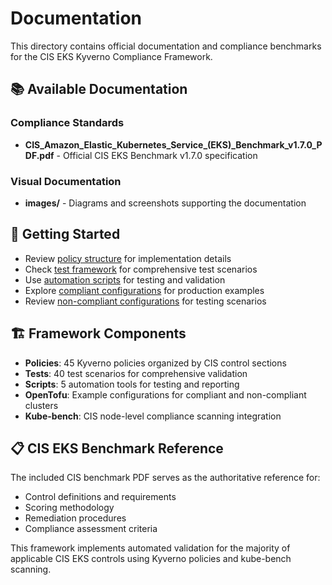 # Documentation

This directory contains official documentation and compliance benchmarks for the CIS EKS Kyverno Compliance Framework.

## 📚 Available Documentation

### Compliance Standards
- **CIS_Amazon_Elastic_Kubernetes_Service_(EKS)_Benchmark_v1.7.0_PDF.pdf** - Official CIS EKS Benchmark v1.7.0 specification

### Visual Documentation
- **images/** - Diagrams and screenshots supporting the documentation

## 🚀 Getting Started

- Review [policy structure](../policies/README.md) for implementation details
- Check [test framework](../tests/README.md) for comprehensive test scenarios
- Use [automation scripts](../scripts/README.md) for testing and validation
- Explore [compliant configurations](../opentofu/compliant/) for production examples
- Review [non-compliant configurations](../opentofu/noncompliant/) for testing scenarios

## 🏗️ Framework Components

- **Policies**: 45 Kyverno policies organized by CIS control sections
- **Tests**: 40 test scenarios for comprehensive validation
- **Scripts**: 5 automation tools for testing and reporting
- **OpenTofu**: Example configurations for compliant and non-compliant clusters
- **Kube-bench**: CIS node-level compliance scanning integration

## 📋 CIS EKS Benchmark Reference

The included CIS benchmark PDF serves as the authoritative reference for:
- Control definitions and requirements
- Scoring methodology
- Remediation procedures
- Compliance assessment criteria

This framework implements automated validation for the majority of applicable CIS EKS controls using Kyverno policies and kube-bench scanning.